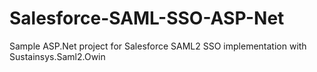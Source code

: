 # Salesforce-SAML-SSO-ASP-Net
Sample ASP.Net project for Salesforce SAML2 SSO implementation with Sustainsys.Saml2.Owin

